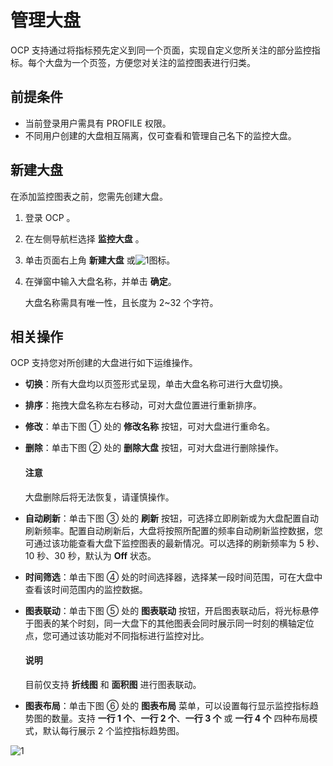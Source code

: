 # 管理大盘

OCP 支持通过将指标预先定义到同一个页面，实现自定义您所关注的部分监控指标。每个大盘为一个页签，方便您对关注的监控图表进行归类。

## 前提条件

* 当前登录用户需具有 PROFILE 权限。
* 不同用户创建的大盘相互隔离，仅可查看和管理自己名下的监控大盘。

## 新建大盘

在添加监控图表之前，您需先创建大盘。

1. 登录 OCP 。

2. 在左侧导航栏选择 **监控大盘** 。

3. 单击页面右上角 **新建大盘** 或![1](https://obbusiness-private.oss-cn-shanghai.aliyuncs.com/doc/img/ocp/422/%E6%96%B0%E5%BB%BA%E5%A4%A7%E7%9B%98.png)图标。

4. 在弹窗中输入大盘名称，并单击 **确定**。

    大盘名称需具有唯一性，且长度为 2~32 个字符。

## 相关操作

OCP 支持您对所创建的大盘进行如下运维操作。

* **切换**：所有大盘均以页签形式呈现，单击大盘名称可进行大盘切换。
* **排序**：拖拽大盘名称左右移动，可对大盘位置进行重新排序。
* **修改**：单击下图 ① 处的 **修改名称** 按钮，可对大盘进行重命名。
* **删除**：单击下图 ② 处的 **删除大盘** 按钮，可对大盘进行删除操作。

   <main id="notice" type='notice'>
   <h4>注意</h4>
   <p>大盘删除后将无法恢复，请谨慎操作。</p>
   </main>

* **自动刷新**：单击下图 ③ 处的 **刷新** 按钮，可选择立即刷新或为大盘配置自动刷新频率。配置自动刷新后，大盘将按照所配置的频率自动刷新监控数据，您可通过该功能查看大盘下监控图表的最新情况。可以选择的刷新频率为 5 秒、10 秒、30 秒，默认为 **Off** 状态。
* **时间筛选**：单击下图 ④ 处的时间选择器，选择某一段时间范围，可在大盘中查看该时间范围内的监控数据。
* **图表联动**：单击下图 ⑤ 处的 **图表联动** 按钮，开启图表联动后，将光标悬停于图表的某个时刻，同一大盘下的其他图表会同时展示同一时刻的横轴定位点，您可通过该功能对不同指标进行监控对比。

   <main id="notice" type='explain'>
   <h4>说明</h4>
   <p>目前仅支持 <b>折线图</b> 和 <b>面积图</b> 进行图表联动。</p>
   </main>
* **图表布局**：单击下图 ⑥ 处的 **图表布局** 菜单，可以设置每行显示监控指标趋势图的数量。支持 **一行 1 个**、**一行 2 个**、**一行 3 个** 或 **一行 4 个** 四种布局模式，默认每行展示 2 个监控指标趋势图。

![1](https://obbusiness-private.oss-cn-shanghai.aliyuncs.com/doc/img/ocp/422/%E7%AE%A1%E7%90%86%E5%A4%A7%E7%9B%98.png)
